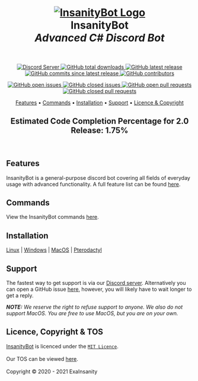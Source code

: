 <h1 align="center">
  <a href="https://github.com/InsanityNetwork/InsanityBot/"><img src="https://i.trainergamer.me/CLbsn.png" alt="InsanityBot Logo"></a>
  <br>
  InsanityBot
  <br>
  <em>Advanced C# Discord Bot</em>
  <br>
  <br>
</h1>
<p align="center">
  <a href="https://discord.gg/8TKJaGs">
    <img src="https://discordapp.com/api/guilds/743925984708919296/widget.png?style=shield" alt="Discord Server">
  </a>
  <a href="https://github.com/InsanityNetwork/InsanityBot/graphs/traffic">
     <img alt="GitHub total downloads" src="https://img.shields.io/github/downloads/InsanityNetwork/InsanityBot/total"> 
  </a>
  <a href="https://github.com/InsanityNetwork/InsanityBot/releases">
    <img alt="GitHub latest release" src="https://img.shields.io/github/v/release/InsanityNetwork/InsanityBot?include_prereleases">
  </a>
  <a href="https://github.com/InsanityNetwork/InsanityBot/commits/main">
     <img alt="GitHub commits since latest release" src="https://img.shields.io/github/commits-since/InsanityNetwork/InsanityBot/latest/2.0.0-dev?include_prereleases"> 
  </a>
  <a href="https://github.com/InsanityNetwork/InsanityBot/graphs/contributors">
   <img alt="GitHub contributors" src="https://img.shields.io/github/contributors/InsanityNetwork/InsanityBot"> 
  </a>
</p>
<p align="center">
  <a href="https://github.com/InsanityNetwork/InsanityBot/issues?q=is%3Aopen+is%3Aissue">
    <img alt="GitHub open issues" src="https://img.shields.io/github/issues-raw/InsanityNetwork/InsanityBot"> 
  </a>
  <a href="https://github.com/InsanityNetwork/InsanityBot/issues?q=is%3Aissue+is%3Aclosed">
    <img alt="GitHub closed issues" src="https://img.shields.io/github/issues-closed-raw/InsanityNetwork/InsanityBot"> 
  </a>
  <a href="https://github.com/InsanityNetwork/InsanityBot/pulls?q=is%3Aopen+is%3Apr">
    <img alt="GitHub open pull requests" src="https://img.shields.io/github/issues-pr-raw/InsanityNetwork/InsanityBot"> 
  </a>
  <a href="https://github.com/InsanityNetwork/InsanityBot/pulls?q=is%3Apr+is%3Aclosed">
    <img alt="GitHub closed pull requests" src="https://img.shields.io/github/issues-pr-closed-raw/InsanityNetwork/InsanityBot"><br>
  </a>
</p>
<p align="center">
  <a href="#features">Features</a>
  •
  <a href="#commands">Commands</a>
  •
  <a href="#installation">Installation</a>
  •
  <a href="#support">Support</a>
  •
  <a href="#licence-copyright--tos">Licence & Copyright</a>
</p>
<h2 align="center">
Estimated Code Completion Percentage for 2.0 Release: 1.75%
</h2>
<br />
</h3>

## Features

InsanityBot is a general-purpose discord bot covering all fields of everyday usage with advanced functionality. A full feature list can be found [here](./features.md).

## Commands

View the InsanityBot commands [here](https://docs.insanity.network/en/InsanityBot/Commands).

## Installation

[Linux](https://docs.insanity.network/en/InsanityBot/Linux-Installation) | 
[Windows](https://docs.insanity.network/en/InsanityBot/Windows-Installation) | 
[MacOS](https://docs.insanity.network/en/InsanityBot/MacOS-Installation) | 
[Pterodactyl](https://docs.insanity.network/en/InsanityBot/Pterodactyl)

## Support

The fastest way to get support is via our [Discord server](https://discord.gg/8TKJaGs). Alternatively you can open a GitHub issue [here](https://github.com/InsanityNetwork/InsanityBot/issues/new/choose), however, you will likely have to wait longer to get a reply.

***NOTE:** We reserve the right to refuse support to anyone. We also do not support MacOS. You are free to use MacOS, but you are on your own.*

## Licence, Copyright & TOS

[InsanityBot](https://github.com/InsanityNetwork/InsanityBot) is licenced under the [`MIT Licence`](https://github.com/InsanityNetwork/InsanityBot/blob/master/LICENSE).
<br /><br />
Our TOS can be viewed [here](https://bot.insanity.network/tos/).
<br /><br />
Copyright &copy; 2020 - 2021 ExaInsanity
